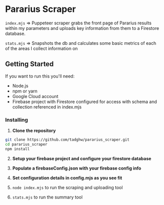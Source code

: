 # Pararius Scraper

`index.mjs` => Puppeteer scraper grabs the front page of Pararius results within my parameters and uploads key information from them to a Firestore database. 

`stats.mjs` => Snapshots the db and calculates some basic metrics of each of the areas I collect information on

## Getting Started

If you want to run this you'll need:

- Node.js
- npm or yarn
- Google Cloud account
- Firebase project with Firestore configured for access with schema and collection referenced in index.mjs

### Installing

1. **Clone the repository**

```bash
git clone https://github.com/tadghw/pararius_scraper.git
cd pararius_scraper
npm install
```

2. **Setup your firebase project and configure your firestore database**

3. **Populate a firebaseConfig.json with your firebase config info**

4. **Set configuration details in config.mjs as you see fit**

5. `node index.mjs` to run the scraping and uploading tool

6. `stats.mjs` to run the summary tool
